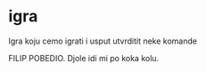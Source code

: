 # igra
Igra koju cemo igrati i usput utvrditit neke komande

FILIP POBEDIO.
Djole idi mi po koka kolu.